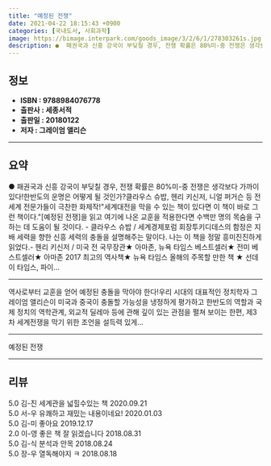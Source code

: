 ```yaml
---
title: "예정된 전쟁"
date: 2021-04-22 18:15:43 +0900
categories: [국내도서, 사회과학]
image: https://bimage.interpark.com/goods_image/3/2/6/1/278303261s.jpg
description: ●  패권국과 신흥 강국이 부딪칠 경우, 전쟁 확률은 80%미-중 전쟁은 생각보다 가까이 있다!한반도의 운명은 어떻게 될 것인가?클라우스 슈밥, 헨리 키신저, 니얼 퍼거슨 등 전 세계 전문가들이 극찬한 화제작!"세계대전을 막을 수 있는 책이 있다면 이 책이 바로 그런 책이다."[예정된 전쟁]을 읽고 여기
---
```


## **정보**

- **ISBN : 9788984076778**
- **출판사 : 세종서적**
- **출판일 : 20180122**
- **저자 : 그레이엄 앨리슨**

------



## **요약**

●  패권국과 신흥 강국이 부딪칠 경우, 전쟁 확률은 80%미-중 전쟁은 생각보다 가까이 있다!한반도의 운명은 어떻게 될 것인가?클라우스 슈밥, 헨리 키신저, 니얼 퍼거슨 등 전 세계 전문가들이 극찬한 화제작!"세계대전을 막을 수 있는 책이 있다면 이 책이 바로 그런 책이다."[예정된 전쟁]을 읽고 여기에 나온 교훈을 적용한다면 수백만 명의 목숨을 구하는 데 도움이 될 것이다. - 클라우스 슈밥 / 세계경제포럼 회장투키디데스의 함정은 지배 세력을 향한 신흥 세력의 충돌을 설명해주는 말이다. 나는 이 책을 정말 흥미진진하게 읽었다.- 헨리 키신저 / 미국 전 국무장관★ 아마존, 뉴욕 타임스 베스트셀러★ 전미 베스트셀러★ 아마존 2017 최고의 역사책★ 뉴욕 타임스 올해의 주목할 만한 책   ★ 선데이 타임스, 파이...

------

역사로부터 교훈을 얻어 예정된 충돌을 막아야 한다!우리 시대의 대표적인 정치학자 그레이엄 앨리슨이 미국과 중국이 충돌할 가능성을 냉정하게 평가하고 한반도의 역할과 국제 정치의 역학관계, 외교적 딜레마 등에 관해 깊이 있는 관점을 펼쳐 보이는 한편, 제3차 세계전쟁을 막기 위한 조언을 설득력 있게... 

------


예정된 전쟁 

------


## **리뷰** 

5.0 김-진 세계관을 넓힐수있는 책 2020.09.21 <br/>5.0 서-우 유쾌하고 재밌는 내용이네요! 2020.01.03 <br/>5.0 김-미 좋아요 2019.12.17 <br/>2.0 이-영 좋은 책 잘 읽겠습니다
 2018.08.31 <br/>5.0 김-식 분석과 안목 2018.08.24 <br/>5.0 장-우 열독해야지 ㅋ 2018.08.18 <br/>